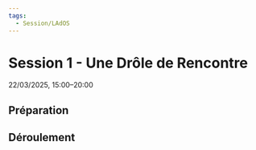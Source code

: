 ```yaml
---
tags:
  - Session/LAdOS
---
```

# Session 1 - Une Drôle de Rencontre
22/03/2025, 15:00–20:00

## Préparation

## Déroulement